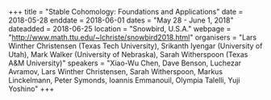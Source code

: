 +++
title = "Stable Cohomology: Foundations and Applications"
date = 2018-05-28
enddate = 2018-06-01
dates = "May 28 - June 1, 2018"
dateadded = 2018-06-25
location = "Snowbird, U.S.A."
webpage = "http://www.math.ttu.edu/~lchriste/snowbird2018.html"
organisers = "Lars Winther Christensen  (Texas Tech University), Srikanth Iyengar  (University of Utah), Mark Walker  (University of Nebraska), Sarah Witherspoon  (Texas A&M University)"
speakers = "Xiao-Wu Chen, Dave Benson, Luchezar Avramov, Lars Winther Christensen, Sarah Witherspoon, Markus Linckelmann, Peter Symonds, Ioannis Emmanouil, Olympia Talelli, Yuji Yoshino"
+++
